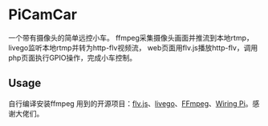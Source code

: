 # PiCamCar
一个带有摄像头的简单远控小车。
ffmpeg采集摄像头画面并推流到本地rtmp，
livego监听本地rtmp并转为http-flv视频流，
web页面用flv.js播放http-flv，调用php页面执行GPIO操作，完成小车控制。
## Usage
自行编译安装ffmpeg
用到的开源项目：<a href="https://github.com/Bilibili/flv.js">flv.js</a>、<a href="https://github.com/gwuhaolin/livego">livego</a>、<a href="https://ffmpeg.org/">FFmpeg</a>、<a href="http://wiringpi.com/">Wiring Pi</a>。感谢大佬们。
